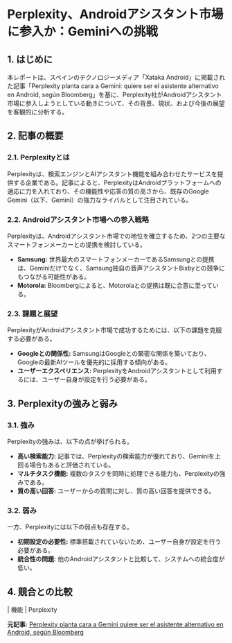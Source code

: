# Perplexity、Androidアシスタント市場に参入か：Geminiへの挑戦

## 1. はじめに

本レポートは、スペインのテクノロジーメディア「Xataka Android」に掲載された記事「Perplexity planta cara a Gemini: quiere ser el asistente alternativo en Android, según Bloomberg」を基に、Perplexity社がAndroidアシスタント市場に参入しようとしている動きについて、その背景、現状、および今後の展望を客観的に分析する。

## 2. 記事の概要

### 2.1. Perplexityとは

Perplexityは、検索エンジンとAIアシスタント機能を組み合わせたサービスを提供する企業である。記事によると、PerplexityはAndroidプラットフォームへの適応に力を入れており、その機能性や応答の質の高さから、既存のGoogle Gemini（以下、Gemini）の強力なライバルとして注目されている。

### 2.2. Androidアシスタント市場への参入戦略

Perplexityは、Androidアシスタント市場での地位を確立するため、2つの主要なスマートフォンメーカーとの提携を検討している。

* **Samsung:** 世界最大のスマートフォンメーカーであるSamsungとの提携は、Geminiだけでなく、Samsung独自の音声アシスタントBixbyとの競争にもつながる可能性がある。
* **Motorola:** Bloombergによると、Motorolaとの提携は既に合意に至っている。

### 2.3. 課題と展望

PerplexityがAndroidアシスタント市場で成功するためには、以下の課題を克服する必要がある。

* **Googleとの関係性:** SamsungはGoogleとの緊密な関係を築いており、Googleの最新AIツールを優先的に採用する傾向がある。
* **ユーザーエクスペリエンス:** PerplexityをAndroidアシスタントとして利用するには、ユーザー自身が設定を行う必要がある。

## 3. Perplexityの強みと弱み

### 3.1. 強み

Perplexityの強みは、以下の点が挙げられる。

* **高い検索能力:** 記事では、Perplexityの検索能力が優れており、Geminiを上回る場合もあると評価されている。
* **マルチタスク機能:** 複数のタスクを同時に処理できる能力も、Perplexityの強みである。
* **質の高い回答:** ユーザーからの質問に対し、質の高い回答を提供できる。

### 3.2. 弱み

一方、Perplexityには以下の弱点も存在する。

* **初期設定の必要性:** 標準搭載されていないため、ユーザー自身が設定を行う必要がある。
* **統合性の問題:** 他のAndroidアシスタントと比較して、システムへの統合度が低い。

## 4. 競合との比較

| 機能 | Perplexity 

**元記事:** [Perplexity planta cara a Gemini quiere ser el asistente alternativo en Android, según Bloomberg](https://www.xatakandroid.com/aplicaciones-android/gran-amenaza-a-gemini-moviles-android-no-chatgpt-perplexity-negocia-samsung-motorola-bloomberg)
